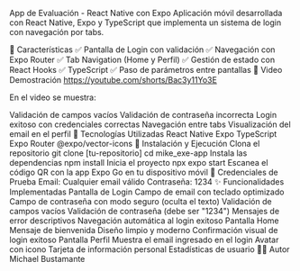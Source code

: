 App de Evaluación - React Native con Expo
Aplicación móvil desarrollada con React Native, Expo y TypeScript que implementa un sistema de login con navegación por tabs.

🚀 Características
✅ Pantalla de Login con validación
✅ Navegación con Expo Router
✅ Tab Navigation (Home y Perfil)
✅ Gestión de estado con React Hooks
✅ TypeScript
✅ Paso de parámetros entre pantallas
🎥 Video Demostración
https://youtube.com/shorts/Bac3y11Yo3E

En el video se muestra:

Validación de campos vacíos
Validación de contraseña incorrecta
Login exitoso con credenciales correctas
Navegación entre tabs
Visualización del email en el perfil
🔧 Tecnologías Utilizadas
React Native
Expo
TypeScript
Expo Router
@expo/vector-icons
📱 Instalación y Ejecución
Clona el repositorio
git clone [tu-repositorio]
cd mike_exe-app
Instala las dependencias
npm install
Inicia el proyecto
npx expo start
Escanea el código QR con la app Expo Go en tu dispositivo móvil
🔑 Credenciales de Prueba
Email: Cualquier email válido
Contraseña: 1234
✨ Funcionalidades Implementadas
Pantalla de Login
Campo de email con teclado optimizado
Campo de contraseña con modo seguro (oculta el texto)
Validación de campos vacíos
Validación de contraseña (debe ser "1234")
Mensajes de error descriptivos
Navegación automática al login exitoso
Pantalla Home
Mensaje de bienvenida
Diseño limpio y moderno
Confirmación visual de login exitoso
Pantalla Perfil
Muestra el email ingresado en el login
Avatar con icono
Tarjeta de información personal
Estadísticas de usuario
👨‍💻 Autor
Michael Bustamante
